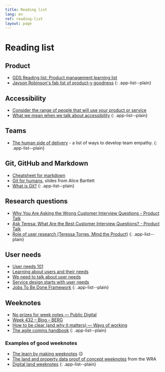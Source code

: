 ```yaml
---
title: Reading list
lang: en
ref: reading-list
layout: page
---
```


# Reading list


## Product

* [GDS Reading list: Product management learning list](https://docs.google.com/spreadsheets/d/15bimOfA5EYpvfC3UbU8MUV-qUjhSKdcrukHisQqNzhU/edit#gid=0)
* [Jayson Robinson's fab list of product-y goodness](https://twitter.com/jaysonrobinson/status/1423568645188472834?s=20&t=UlEXFlHCcEhIQlF-ZB7LKg) 
{: .app-list--plain}

## Accessibility

* [Consider the range of people that will use your product or service](https://accessibility.blog.gov.uk/2016/05/16/consider-the-range-of-people-that-will-use-your-product-or-service/)
* [What we mean when we talk about accessibility](https://accessibility.blog.gov.uk/2016/05/16/consider-the-range-of-people-that-will-use-your-product-or-service/)
{: .app-list--plain}

## Teams  

* [The human side of delivery](https://consultantmicro.medium.com/the-human-side-of-delivery-in-a-remote-world-f7050391494f) - a list of ways to develop team empathy.
{: .app-list--plain}

## Git, GitHub and Markdown

* [Cheatsheet for markdown](https://www.markdownguide.org/cheat-sheet/)
* [Git for humans](https://speakerdeck.com/alicebartlett/git-for-humans), slides from Alice Bartlett
* [What is Git?](/en/resource/what-is-git.md)
{: .app-list--plain}

## Research questions

* [Why You Are Asking the Wrong Customer Interview Questions - Product Talk](https://www.producttalk.org/2016/03/customer-interview-questions/)
* [Ask Teresa: What Are the Best Customer Interview Questions? - Product Talk](https://www.producttalk.org/2022/04/best-customer-interview-questions/)
* [Role of user research (Teressa Torres, Mind the Product)](https://youtu.be/HHYeKxlRV1Y)
{: .app-list--plain}

## User needs

* [User needs 101](https://paulsmith.site/posts/userneeds-101/)
* [Learning about users and their needs](https://www.gov.uk/service-manual/user-research/start-by-learning-user-needs)
* [We need to talk about user needs](http://www.disambiguity.com/we-need-to-talk-about-user-needs/)
* [Service design starts with user needs](https://hollidazed.co.uk/2017/07/14/leading-service-design-user-needs/)
* [Jobs To Be Done Framework](https://medium.com/make-us-proud/jobs-to-be-done-framework-748c761797a8)
{: .app-list--plain}

## Weeknotes

* [No prizes for week notes — Public Digital](https://public.digital/2019/08/02/no-prizes-for-week-notes)
* [Week 432 – Blog – BERG](http://berglondon.com/blog/2013/09/24/week-432/)
* [How to be clear (and why it matters) — Ways of working](https://wow.how/to-/be-clear-and-why-it-matters)
* [The agile comms handbook](https://agilecommshandbook.com/)
{: .app-list--plain}

### Examples of good weeknotes

* [The learn by making weeknotes](https://learnbymaking.wales/en/updates/) 😉
* [The land and property data proof of concept weeknotes](https://welsh-revenue-authority.github.io/weeknotes/property-data-poc/) from the WRA
* [Digital land weeknotes](https://digital-land.github.io/weeknote/)
{: .app-list--plain}
